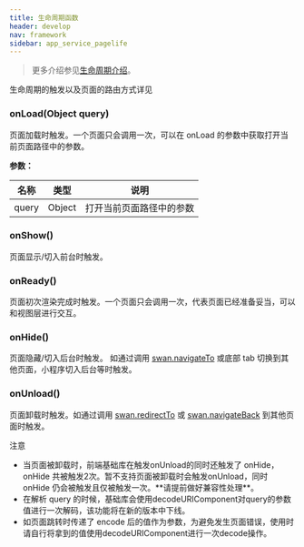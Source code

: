 ```yaml
---
title: 生命周期函数
header: develop
nav: framework
sidebar: app_service_pagelife
---
```



> 更多介绍参见[生命周期介绍](http://smartprogram.baidu.com/docs/develop/framework/process_life/)。

生命周期的触发以及页面的路由方式详见

### onLoad(Object query)
页面加载时触发。一个页面只会调用一次，可以在 onLoad 的参数中获取打开当前页面路径中的参数。

**参数：**

|名称|类型|说明|
|----|----|----|
|query|Object|打开当前页面路径中的参数|

### onShow()
页面显示/切入前台时触发。

### onReady()
页面初次渲染完成时触发。一个页面只会调用一次，代表页面已经准备妥当，可以和视图层进行交互。

### onHide()
页面隐藏/切入后台时触发。 如通过调用 [swan.navigateTo](https://smartprogram.baidu.com/docs/develop/api/show_tab/#swan-navigateTo/) 或底部 tab 切换到其他页面，小程序切入后台等时触发。

### onUnload()
页面卸载时触发。如通过调用 [swan.redirectTo](https://smartprogram.baidu.com/docs/develop/api/show_tab/#swan-redirectTo/) 或 [swan.navigateBack](https://smartprogram.baidu.com/docs/develop/api/show_tab/#swan-navigateBack/) 到其他页面时触发。


<div class="m-doc-custom-examples">
<div class="m-doc-custom-examples-warning">
 <p class="m-doc-custom-examples-title">注意</p><p class="m-doc-custom-examples-text"><ul><li>当页面被卸载时，前端基础库在触发onUnload的同时还触发了 onHide，onHide 共被触发2次。暂不支持页面被卸载时会触发onUnload，同时 onHide 仍会被触发且仅被触发一次。**请提前做好兼容性处理**。</li><li>在解析 query 的时候，基础库会使用decodeURIComponent对query的参数值进行一次解码，该功能将在新的版本中下线。</li><li>如页面跳转时传递了 encode 后的值作为参数，为避免发生页面错误，使用时请自行将拿到的值使用decodeURIComponent进行一次decode操作。</li></ul></p>
</div>
</div>
